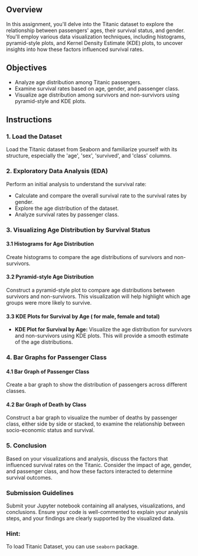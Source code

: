  


## Overview

In this assignment, you'll delve into the Titanic dataset to explore the relationship between passengers' ages, their survival status, and gender. You'll employ various data visualization techniques, including histograms, pyramid-style plots, and Kernel Density Estimate (KDE) plots, to uncover insights into how these factors influenced survival rates.

## Objectives

- Analyze age distribution among Titanic passengers.
- Examine survival rates based on age, gender, and passenger class.
- Visualize age distribution among survivors and non-survivors using pyramid-style and KDE plots.

## Instructions

### 1. Load the Dataset

Load the Titanic dataset from Seaborn and familiarize yourself with its structure, especially the 'age', 'sex', 'survived', and 'class' columns.



### 2. Exploratory Data Analysis (EDA)

Perform an initial analysis to understand the survival rate:

- Calculate and compare the overall survival rate to the survival rates by gender.
- Explore the age distribution of the dataset.
- Analyze survival rates by passenger class.

### 3. Visualizing Age Distribution by Survival Status

#### 3.1 Histograms for Age Distribution

Create histograms to compare the age distributions of survivors and non-survivors.

#### 3.2 Pyramid-style Age Distribution

Construct a pyramid-style plot to compare age distributions between survivors and non-survivors. This visualization will help highlight which age groups were more likely to survive.

#### 3.3 KDE Plots for Survival by Age ( for male, female and total)

- **KDE Plot for Survival by Age:**
Visualize the age distribution for survivors and non-survivors using KDE plots. This will provide a smooth estimate of the age distributions.

### 4. Bar Graphs for Passenger Class

#### 4.1 Bar Graph of Passenger Class

Create a bar graph to show the distribution of passengers across different classes.

#### 4.2 Bar Graph of Death by Class

Construct a bar graph to visualize the number of deaths by passenger class, either side by side or stacked, to examine the relationship between socio-economic status and survival.

### 5. Conclusion

Based on your visualizations and analysis, discuss the factors that influenced survival rates on the Titanic. Consider the impact of age, gender, and passenger class, and how these factors interacted to determine survival outcomes.

### Submission Guidelines

Submit your Jupyter notebook containing all analyses, visualizations, and conclusions. Ensure your code is well-commented to explain your analysis steps, and your findings are clearly supported by the visualized data.


### Hint: 
To load Titanic Dataset, you can use `seaborn` package. 

